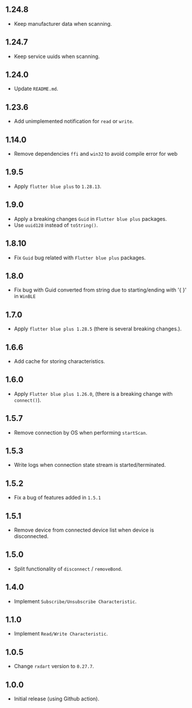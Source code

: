 ## 1.24.8
* Keep manufacturer data when scanning.

## 1.24.7
* Keep service uuids when scanning.

## 1.24.0
* Update `README.md`.

## 1.23.6
* Add unimplemented notification for `read` or `write`.   

## 1.14.0
* Remove dependencies `ffi` and `win32` to avoid compile error for web 

## 1.9.5
* Apply `flutter blue plus` to `1.28.13`.

## 1.9.0
* Apply a breaking changes `Guid` in `Flutter blue plus` packages.
* Use `uuid128` instead of `toString()`.

## 1.8.10
* Fix `Guid` bug related with `Flutter blue plus` packages.

## 1.8.0
* Fix bug with Guid converted from string due to starting/ending with '{ }' in `WinBLE`

## 1.7.0
* Apply `flutter blue plus 1.28.5` (there is several breaking changes.).

## 1.6.6
* Add cache for storing characteristics.

## 1.6.0
* Apply `Flutter blue plus 1.26.0`, (there is a breaking change with `connect()`).

## 1.5.7
* Remove connection by OS when performing `startScan`.

## 1.5.3
* Write logs when connection state stream is started/terminated. 

## 1.5.2
* Fix a bug of features added in `1.5.1` 

## 1.5.1
* Remove device from connected device list when device is disconnected.

## 1.5.0
* Split functionality of `disconnect` / `removeBond`.

## 1.4.0
* Implement `Subscribe/Unsubscribe Characteristic`.

## 1.1.0
* Implement `Read/Write Characteristic`.

## 1.0.5
* Change `rxdart` version to `0.27.7`.

## 1.0.0
* Initial release (using Github action).